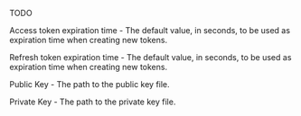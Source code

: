 TODO


Access token expiration time - The default value, in seconds, to be used as expiration time when creating new tokens.

Refresh token expiration time - The default value, in seconds, to be used as expiration time when creating new tokens.

Public Key - The path to the public key file.

Private Key - The path to the private key file.
